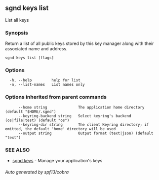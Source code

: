 ## sgnd keys list

List all keys

### Synopsis

Return a list of all public keys stored by this key manager
along with their associated name and address.

```
sgnd keys list [flags]
```

### Options

```
  -h, --help         help for list
  -n, --list-names   List names only
```

### Options inherited from parent commands

```
      --home string              The application home directory (default "$HOME/.sgnd")
      --keyring-backend string   Select keyring's backend (os|file|test) (default "os")
      --keyring-dir string       The client Keyring directory; if omitted, the default 'home' directory will be used
      --output string            Output format (text|json) (default "text")
```

### SEE ALSO

* [sgnd keys](sgnd_keys.md)	 - Manage your application's keys

###### Auto generated by spf13/cobra
